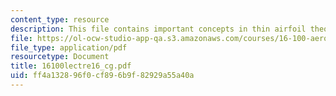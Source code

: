 ```yaml
---
content_type: resource
description: This file contains important concepts in thin airfoil theory.
file: https://ol-ocw-studio-app-qa.s3.amazonaws.com/courses/16-100-aerodynamics-fall-2005/ff4a132896f0cf896b9f82929a55a40a_16100lectre16_cg.pdf
file_type: application/pdf
resourcetype: Document
title: 16100lectre16_cg.pdf
uid: ff4a1328-96f0-cf89-6b9f-82929a55a40a
---
```

